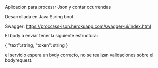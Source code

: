 Aplicacion para procesar Json y contar ocurrencias

Desarrollada en Java Spring boot

Swagger: https://proccess-json.herokuapp.com/swagger-ui/index.html

El body a enviar tener la siguiente estructura:

{
    "text":string,
    "token": string
}

el servicio espera un body correcto, no se realizan validaciones sobre el bodyrequest.

